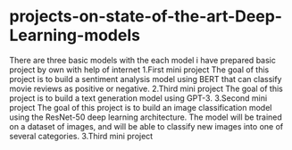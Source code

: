 # projects-on-state-of-the-art-Deep-Learning-models
There are three basic models with the each model i have prepared basic project by own with help of internet
1.First mini project
The goal of this project is to build a sentiment analysis model using BERT that can classify movie reviews as positive or negative.
2.Third mini project 
The goal of this project is to build a text generation model using GPT-3.
3.Second mini project
The goal of this project is to build an image classification model using the ResNet-50 deep learning architecture. The model will be trained on a dataset of images, and will be able to classify new images into one of several categories.
3.Third mini project 
